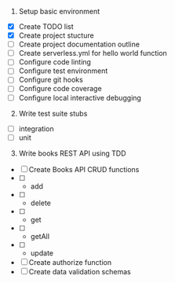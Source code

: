 1. Setup basic environment

- [x] Create TODO list
- [x] Create project stucture
- [ ] Create project documentation outline
- [ ] Create serverless.yml for hello world function
- [ ] Configure code linting
- [ ] Configure test environment
- [ ] Configure git hooks
- [ ] Configure code coverage
- [ ] Configure local interactive debugging

2. Write test suite stubs

- [ ] integration
- [ ] unit

3. Write books REST API using TDD

- [ ] Create Books API CRUD functions
- [ ]   - add
- [ ]   - delete
- [ ]   - get
- [ ]   - getAll
- [ ]   - update
- [ ] Create authorize function
- [ ] Create data validation schemas
